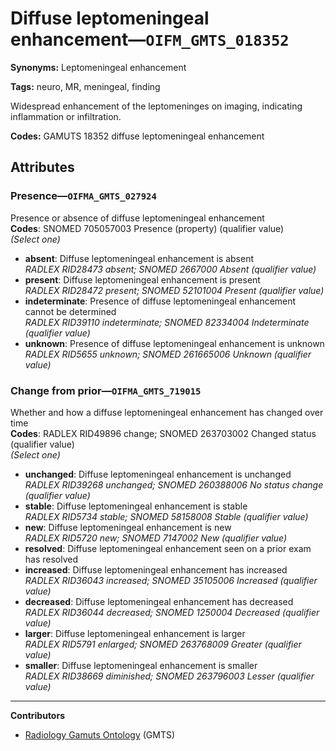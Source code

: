 # Diffuse leptomeningeal enhancement—`OIFM_GMTS_018352`

**Synonyms:** Leptomeningeal enhancement

**Tags:** neuro, MR, meningeal, finding

Widespread enhancement of the leptomeninges on imaging, indicating inflammation or infiltration.

**Codes:** GAMUTS 18352 diffuse leptomeningeal enhancement

## Attributes

### Presence—`OIFMA_GMTS_027924`

Presence or absence of diffuse leptomeningeal enhancement  
**Codes**: SNOMED 705057003 Presence (property) (qualifier value)  
*(Select one)*

- **absent**: Diffuse leptomeningeal enhancement is absent  
_RADLEX RID28473 absent; SNOMED 2667000 Absent (qualifier value)_
- **present**: Diffuse leptomeningeal enhancement is present  
_RADLEX RID28472 present; SNOMED 52101004 Present (qualifier value)_
- **indeterminate**: Presence of diffuse leptomeningeal enhancement cannot be determined  
_RADLEX RID39110 indeterminate; SNOMED 82334004 Indeterminate (qualifier value)_
- **unknown**: Presence of diffuse leptomeningeal enhancement is unknown  
_RADLEX RID5655 unknown; SNOMED 261665006 Unknown (qualifier value)_

### Change from prior—`OIFMA_GMTS_719015`

Whether and how a diffuse leptomeningeal enhancement has changed over time  
**Codes**: RADLEX RID49896 change; SNOMED 263703002 Changed status (qualifier value)  
*(Select one)*

- **unchanged**: Diffuse leptomeningeal enhancement is unchanged  
_RADLEX RID39268 unchanged; SNOMED 260388006 No status change (qualifier value)_
- **stable**: Diffuse leptomeningeal enhancement is stable  
_RADLEX RID5734 stable; SNOMED 58158008 Stable (qualifier value)_
- **new**: Diffuse leptomeningeal enhancement is new  
_RADLEX RID5720 new; SNOMED 7147002 New (qualifier value)_
- **resolved**: Diffuse leptomeningeal enhancement seen on a prior exam has resolved  
- **increased**: Diffuse leptomeningeal enhancement has increased  
_RADLEX RID36043 increased; SNOMED 35105006 Increased (qualifier value)_
- **decreased**: Diffuse leptomeningeal enhancement has decreased  
_RADLEX RID36044 decreased; SNOMED 1250004 Decreased (qualifier value)_
- **larger**: Diffuse leptomeningeal enhancement is larger  
_RADLEX RID5791 enlarged; SNOMED 263768009 Greater (qualifier value)_
- **smaller**: Diffuse leptomeningeal enhancement is smaller  
_RADLEX RID38669 diminished; SNOMED 263796003 Lesser (qualifier value)_

---

**Contributors**

- [Radiology Gamuts Ontology](https://gamuts.net/) (GMTS)
